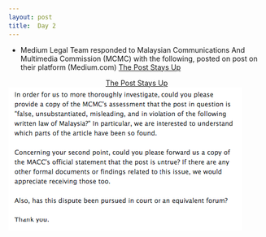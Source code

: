 ```yaml
---
layout: post
title:  Day 2
---
```


- Medium Legal Team responded to Malaysian Communications And Multimedia Commission (MCMC) with the following, posted on post on their platform (Medium.com) <a href="https://medium.com/medium-legal/the-post-stays-up-d222e34cb7e7" target="_blank">The Post Stays Up</a>

<center>
<script async src="https://static.medium.com/embed.js"></script><a class="m-story" data-collapsed="true" href="https://medium.com/medium-legal/the-post-stays-up-d222e34cb7e7">The Post Stays Up</a>
</center>

<img src="/img/medium-legal-02.png" class="img-responsive img-border" data-action="zoom">